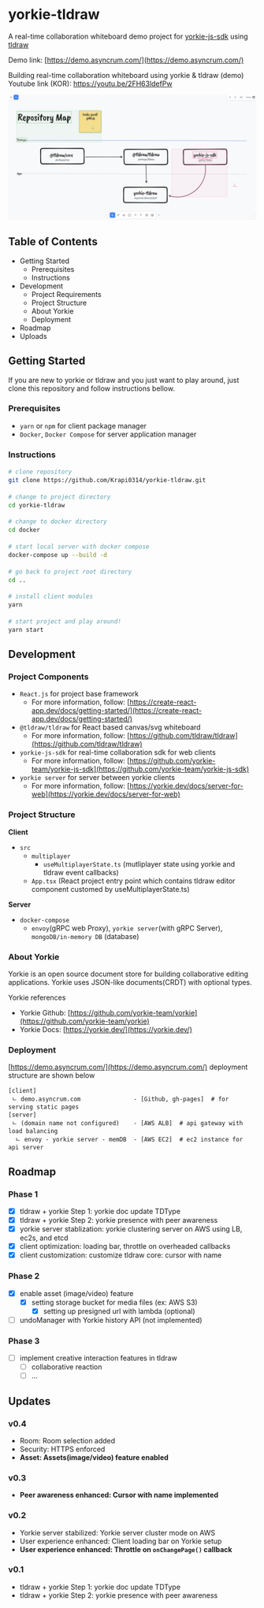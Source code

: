 # yorkie-tldraw

A real-time collaboration whiteboard demo project for [yorkie-js-sdk](https://github.com/yorkie-team/yorkie-js-sdk) using [tldraw](https://github.com/tldraw/tldraw)

Demo link: [https://demo.asyncrum.com/](https://demo.asyncrum.com/)

Building real-time collaboration whiteboard using yorkie & tldraw (demo) Youtube link (KOR): https://youtu.be/2FH63ldefPw

![yorkie-tldraw screenshot](./screenshot/screenshot.png)

## Table of Contents

- Getting Started
    - Prerequisites
    - Instructions
- Development
    - Project Requirements
    - Project Structure
    - About Yorkie
    - Deployment
- Roadmap
- Uploads

## Getting Started

If you are new to yorkie or tldraw and you just want to play around, just clone this repository and follow instructions bellow.

### Prerequisites

- `yarn` or `npm` for client package manager
- `Docker`, `Docker Compose` for server application manager

### Instructions

```bash
# clone repository
git clone https://github.com/Krapi0314/yorkie-tldraw.git

# change to project directory 
cd yorkie-tldraw

# change to docker directory
cd docker

# start local server with docker compose
docker-compose up --build -d

# go back to project root directory
cd ..

# install client modules
yarn

# start project and play around!
yarn start
```

## Development

### Project Components

- `React.js` for project base framework
    - For more information, follow: [https://create-react-app.dev/docs/getting-started/](https://create-react-app.dev/docs/getting-started/)
- `@tldraw/tldraw` for React based canvas/svg whiteboard
    - For more information, follow: [https://github.com/tldraw/tldraw](https://github.com/tldraw/tldraw)
- `yorkie-js-sdk` for real-time collaboration sdk for web clients
    - For more information, follow: [https://github.com/yorkie-team/yorkie-js-sdk](https://github.com/yorkie-team/yorkie-js-sdk)
- `yorkie server` for server between yorkie clients
    - For more information, follow: [https://yorkie.dev/docs/server-for-web](https://yorkie.dev/docs/server-for-web)

### Project Structure

**Client**

- `src`
    - `multiplayer`
        - `useMultiplayerState.ts` (mutliplayer state using yorkie and tldraw event callbacks)
    - `App.tsx` (React project entry point which contains tldraw editor component customed by useMultiplayerState.ts)

**Server**

- `docker-compose`
    - `envoy`(gRPC web Proxy), `yorkie server`(with gRPC Server), `mongoDB/in-memory DB` (database)

### About Yorkie

Yorkie is an open source document store for building collaborative editing applications. Yorkie uses JSON-like documents(CRDT) with optional types.

Yorkie references

- Yorkie Github: [https://github.com/yorkie-team/yorkie](https://github.com/yorkie-team/yorkie)
- Yorkie Docs: [https://yorkie.dev/](https://yorkie.dev/)

### Deployment

[https://demo.asyncrum.com/](https://demo.asyncrum.com/) deployment structure are shown below

```
[client]
 ㄴ demo.asyncrum.com               - [Github, gh-pages]  # for serving static pages
[server] 
 ㄴ (domain name not configured)    - [AWS ALB]  # api gateway with load balancing
  ㄴ envoy - yorkie server - memDB  - [AWS EC2]  # ec2 instance for api server
```

## Roadmap

### **Phase 1**

- [x]  tldraw + yorkie Step 1: yorkie doc update TDType
- [x]  tldraw + yorkie Step 2: yorkie presence with peer awareness
- [x]  yorkie server stablization: yorkie clustering server on AWS using LB, ec2s, and etcd
- [x]  client optimization: loading bar, throttle on overheaded callbacks
- [x]  client customization: customize tldraw core: cursor with name

### **Phase 2**

- [x]  enable asset (image/video) feature
    - [x]  setting storage bucket for media files (ex: AWS S3)
        - [x]  setting up presigned url with lambda (optional)
- [ ]  undoManager with Yorkie history API (not implemented)

### **Phase 3**

- [ ]  implement creative interaction features in tldraw
    - [ ]  collaborative reaction
    - [ ]  …

## Updates

### **v0.4**
- Room: Room selection added
- Security: HTTPS enforced 
- **Asset: Assets(image/video) feature enabled**

### **v0.3**
- **Peer awareness enhanced: Cursor with name implemented**

### **v0.2**
- Yorkie server stabilized: Yorkie server cluster mode on AWS
- User experience enhanced: Client loading bar on Yorkie setup
- **User experience enhanced: Throttle on `onChangePage()` callback**

### **v0.1**
- tldraw + yorkie Step 1: yorkie doc update TDType
- tldraw + yorkie Step 2: yorkie presence with peer awareness